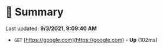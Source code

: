 # 📖 Summary
Last updated: **9/3/2021, 9:09:40 AM**

- `GET` [https://google.com](https://google.com) - **Up** (102ms)
